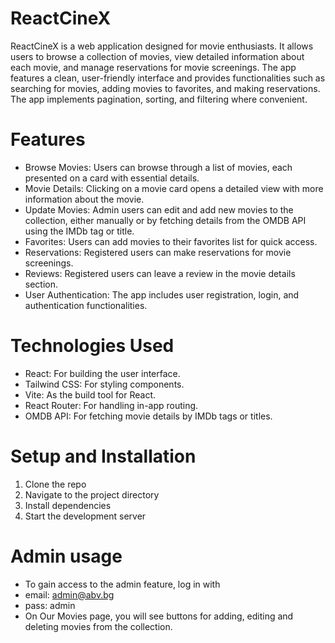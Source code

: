 # ReactCineX
ReactCineX is a web application designed for movie enthusiasts. It allows users to browse a collection of movies, view detailed information about each movie, and manage reservations for movie screenings. The app features a clean, user-friendly interface and provides functionalities such as searching for movies, adding movies to favorites, and making reservations. The app implements pagination, sorting, and filtering where convenient.

# Features
* Browse Movies: Users can browse through a list of movies, each presented on a card with essential details.
* Movie Details: Clicking on a movie card opens a detailed view with more information about the movie.
* Update Movies: Admin users can edit and add new movies to the collection, either manually or by fetching details from the OMDB API using the IMDb tag or title.
* Favorites: Users can add movies to their favorites list for quick access.
* Reservations: Registered users can make reservations for movie screenings.
* Reviews: Registered users can leave a review in the movie details section.
* User Authentication: The app includes user registration, login, and authentication functionalities.

# Technologies Used
* React: For building the user interface.
* Tailwind CSS: For styling components.
* Vite: As the build tool for React.
* React Router: For handling in-app routing.
* OMDB API: For fetching movie details by IMDb tags or titles.

# Setup and Installation
1. Clone the repo
2. Navigate to the project directory
3. Install dependencies
4. Start the development server

# Admin usage
* To gain access to the admin feature, log in with
* email: admin@abv.bg
* pass: admin
* On Our Movies page, you will see buttons for adding, editing and deleting movies from the collection.
